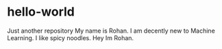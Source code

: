 # hello-world
Just another repository
My name is Rohan.
I am decently new to Machine Learning. 
I like spicy noodles.
Hey Im Rohan.
